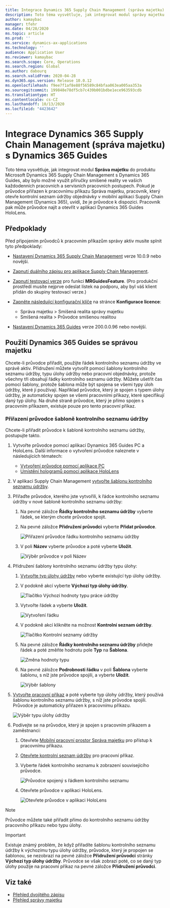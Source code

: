 ```yaml
---
title: Integrace Dynamics 365 Supply Chain Management (správa majetku) s Dynamics 365 Guides
description: Toto téma vysvětluje, jak integrovat modul správy majetku do produktu Microsoft Dynamics 365 Supply Chain Management s Dynamics 365 Guides, aby bylo možné využít příručky smíšené reality ve vašich každodenních pracovních a servisních pracovních postupech.
author: kamaybac
manager: tfehr
ms.date: 04/28/2020
ms.topic: article
ms.prod: ''
ms.service: dynamics-ax-applications
ms.technology: ''
audience: Application User
ms.reviewer: kamaybac
ms.search.scope: Core, Operations
ms.search.region: Global
ms.author: dabourq
ms.search.validFrom: 2020-04-28
ms.dyn365.ops.version: Release 10.0.12
ms.openlocfilehash: f9ee7f1af8e88f56589c84bfaa063ea005aa353a
ms.sourcegitcommit: 199848e78df5cb7c439b001bdbe1ece963593cdb
ms.translationtype: HT
ms.contentlocale: cs-CZ
ms.lasthandoff: 10/13/2020
ms.locfileid: "4423642"
---
```

# <a name="integrate-dynamics-365-supply-chain-management-asset-management-with-dynamics-365-guides"></a>Integrace Dynamics 365 Supply Chain Management (správa majetku) s Dynamics 365 Guides

Toto téma vysvětluje, jak integrovat modul **Správa majetku** do produktu Microsoft Dynamics 365 Supply Chain Management s Dynamics 365 Guides, aby bylo možné využít příručky smíšené reality ve vašich každodenních pracovních a servisních pracovních postupech. Pokud je průvodce přiřazen k pracovnímu příkazu Správa majetku, pracovník, který otevře kontrolní seznam údržby objednávky v mobilní aplikaci Supply Chain Management (Dynamics 365), uvidí, že je průvodce k dispozici. Pracovník pak může průvodce najít a otevřít v aplikaci Dynamics 365 Guides HoloLens.

## <a name="prerequisites"></a>Předpoklady

Před připojením průvodců k pracovním příkazům správy aktiv musíte splnit tyto předpoklady:

- [Nastavení Dynamics 365 Supply Chain Management](../../fin-ops-core/fin-ops/index.md) verze 10.0.9 nebo novější.
- [Zapnutí duálního zápisu pro aplikace Supply Chain Management](../../fin-ops-core/dev-itpro/data-entities/dual-write/enable-dual-write.md).
- [Zapnutí testovací verze](../../fin-ops-core/dev-itpro/data-entities/data-entities-data-packages.md#features-flighted-in-data-management-and-enabling-flighted-features) pro funkci **MRGuidesFeature**. (Pro produkční prostředí musíte nejprve odeslat lístek na podporu, aby byl váš klient přidán do skupiny testovací verze.)
- [Zapněte následující konfigurační klíče](https://docs.microsoft.com/dynamicsax-2012/appuser-itpro/license-code-and-configuration-key-reference) na stránce **Konfigurace licence**:

    - Správa majetku \> Smíšená realita správy majetku
    - Smíšená realita \> Průvodce smíšenou realitou

- [Nastavení Dynamics 365 Guides](https://docs.microsoft.com/dynamics365/mixed-reality/guides/setup#step-2-create-a-common-data-service-environment-and-install-the-dynamics-365-guides-solution) verze 200.0.0.96 nebo novější.

## <a name="use-dynamics-365-guides-with-asset-management"></a>Použití Dynamics 365 Guides se správou majetku

Chcete-li průvodce přiřadit, použijte řádek kontrolního seznamu údržby ve správě aktiv. Přidružení můžete vytvořit pomocí šablony kontrolního seznamu údržby, typu úlohy údržby nebo pracovní objednávky, protože všechny tři obsahují řádky kontrolního seznamu údržby. Můžete ušetřit čas pomocí šablony, protože šablona může být spojena se všemi typy úloh údržby, které ji používají. Například průvodce, který je spojen s typem úlohy údržby, je automaticky spojen se všemi pracovními příkazy, které specifikují daný typ úlohy. Na druhé straně průvodce, který je přímo spojen s pracovním příkazem, existuje pouze pro tento pracovní příkaz.

### <a name="associate-a-guide-with-a-maintenance-checklist-template"></a>Přiřazení průvodce šabloně kontrolního seznamu údržby

Chcete-li přiřadit průvodce k šabloně kontrolního seznamu údržby, postupujte takto.

1. Vytvořte průvodce pomocí aplikací Dynamics 365 Guides PC a HoloLens. Další informace o vytvoření průvodce naleznete v následujících tématech:

    - [Vytvoření průvodce pomocí aplikace PC](https://docs.microsoft.com/dynamics365/mixed-reality/guides/pc-app-overview)
    - [Umístění hologramů pomocí aplikace HoloLens](https://docs.microsoft.com/dynamics365/mixed-reality/guides/hololens-app-overview)

1. V aplikaci Supply Chain Management [vytvořte šablonu kontrolního seznamu údržby](setup-for-work-orders/job-groups-and-job-types-variants-trades-and-checklists.md#create-a-maintenance-checklist-template).
1. Přiřaďte průvodce, kterého jste vytvořili, k řádce kontrolního seznamu údržby v nové šabloně kontrolního seznamu údržby:

    1. Na pevné záložce **Řádky kontrolního seznamu údržby** vyberte řádek, se kterým chcete průvodce spojit.
    1. Na pevné záložce **Přidružení průvodci** vyberte **Přidat průvodce**.

        ![Přiřazení průvodce řádku kontrolního seznamu údržby](media/am-guides-integration-add-guide.png "Přiřazení průvodce řádku kontrolního seznamu údržby")

    1. V poli **Název** vyberte průvodce a poté vyberte **Uložit**.

        ![Výběr průvodce v poli Název](media/am-guides-integration-select-guide.png "Výběr průvodce v poli Název")

1. Přidružení šablony kontrolního seznamu údržby typu úlohy:

    1. [Vytvořte typ úlohy údržby](setup-for-work-orders/job-groups-and-job-types-variants-trades-and-checklists.md#create-a-maintenance-job-type) nebo vyberte existující typ úlohy údržby.
    1. V podokně akcí vyberte **Výchozí typ úlohy údržby**.

        ![Tlačítko Výchozí hodnoty typu práce údržby](media/am-guides-integration-job-defaults.png "Tlačítko Výchozí hodnoty typu práce údržby")

    1. Vytvořte řádek a vyberte **Uložit**.

        ![Vytvoření řádku](media/am-guides-integration-add-line.png "Vytvoření řádku")

    1. V podokně akcí klikněte na možnost **Kontrolní seznam údržby**.

        ![Tlačítko Kontrolní seznamy údržby](media/am-guides-integration-maintenance-checklist.png "Tlačítko Kontrolní seznamy údržby")

    1. Na pevné záložce **Řádky kontrolního seznamu údržby** přidejte řádek a poté změňte hodnotu pole **Typ** na **Šablona**.

        ![Změna hodnoty typu](media/am-guides-integration-checklist-lines.png "Změna hodnoty typu")

    1. Na pevné záložce **Podrobnosti řádku** v poli **Šablona** vyberte šablonu, s níž jste průvodce spojili, a vyberte **Uložit**.

        ![Výběr šablony](media/am-guides-integration-checklist-line-details.png "Výběr šablony")

1. [Vytvořte pracovní příkaz](work-orders/manually-created-workorders.md#create-work-order) a poté vyberte typ úlohy údržby, který používá šablonu kontrolního seznamu údržby, s níž jste průvodce spojili. Průvodce je automaticky přiřazen k pracovnímu příkazu.

    ![Výběr typu úlohy údržby](media/am-guides-integration-create-work-order.png "Výběr typu úlohy údržby")

1. Podívejte se na průvodce, který je spojen s pracovním příkazem a zaměstnanci:

    1. Otevřete [Mobilní pracovní prostor Správa majetku](asset-management-mobile-workspace.md) pro přístup k pracovnímu příkazu.
    1. [Otevřete kontrolní seznam údržby](asset-management-mobile-workspace.md#view-maintenance-checklist-on-a-work-order-job) pro pracovní příkaz.
    1. Vyberte řádek kontrolního seznamu k zobrazení souvisejícího průvodce.

        ![Průvodce spojený s řádkem kontrolního seznamu](media/am-guides-integration-show-guide.png "Průvodce spojený s řádkem kontrolního seznamu")

    1. Otevřete průvodce v aplikaci HoloLens.

        ![Otevřete průvodce v aplikaci HoloLens](media/am-guides-integration-hololens-select.png "Otevření průvodce v aplikaci HoloLens")

> [!NOTE]
> Průvodce můžete také přiřadit přímo do kontrolního seznamu údržby pracovního příkazu nebo typu úlohy.

> [!IMPORTANT]
> Existuje známý problém, že když přiřadíte šablonu kontrolního seznamu údržby k výchozímu typu úlohy údržby, průvodce, který je propojen se šablonou, se nezobrazí na pevné záložce **Přidružení průvodci** stránky **Výchozí typ úlohy údržby**. Průvodce se však zobrazí poté, co se daný typ úlohy použije na pracovní příkaz na pevné záložce **Přidružení průvodci**.

## <a name="see-also"></a>Viz také

- [Přehled dvojitého zápisu](../../fin-ops-core/dev-itpro/data-entities/dual-write/dual-write-overview.md)
- [Přehled správy majetku](index.md)
